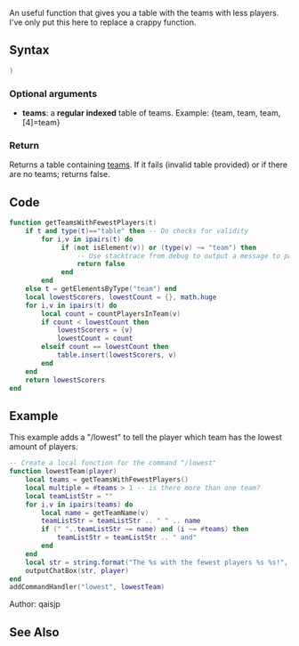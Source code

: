 <lowercasetitle/>

An useful function that gives you a table with the teams with less players. I've only put this here to replace a crappy function.

Syntax
------

``` lua
)
```

### Optional arguments

-   **teams**: a **regular indexed** table of teams. Example: {team, team, team, \[4\]=team}

### Return

Returns a table containing [teams](/team.md "wikilink"). If it fails (invalid table provided) or if there are no teams; returns false.

Code
----

``` lua
function getTeamsWithFewestPlayers(t)
    if t and type(t)=="table" then -- Do checks for validity
        for i,v in ipairs(t) do
             if (not isElement(v)) or (type(v) ~= "team") then
                 -- Use stacktrace from debug to output a message to parent function
                 return false
             end
        end
    else t = getElementsByType("team") end
    local lowestScorers, lowestCount = {}, math.huge
    for i,v in ipairs(t) do
        local count = countPlayersInTeam(v)
        if count < lowestCount then
            lowestScorers = {v}
            lowestCount = count
        elseif count == lowestCount then
            table.insert(lowestScorers, v)
        end
    end
    return lowestScorers
end
```

Example
-------

<section name="Example" class="server" show="true">
This example adds a "/lowest" to tell the player which team has the lowest amount of players.

``` lua
-- Create a local function for the command "/lowest"
function lowestTeam(player)
    local teams = getTeamsWithFewestPlayers()
    local multiple = #teams > 1 -- is there more than one team?
    local teamListStr = ""
    for i,v in ipairs(teams) do
        local name = getTeamName(v)
        teamListStr = teamListStr .. " " .. name
        if (" "..teamListStr ~= name) and (i ~= #teams) then
            teamListStr = teamListStr .. " and"
        end
    end
    local str = string.format("The %s with the fewest players %s %s!", multiple and "teams" or "team", multiple and "are" or "is", teamListStr)
    outputChatBox(str, player)
end
addCommandHandler("lowest", lowestTeam)
```

</section>
Author: qaisjp

See Also
--------
